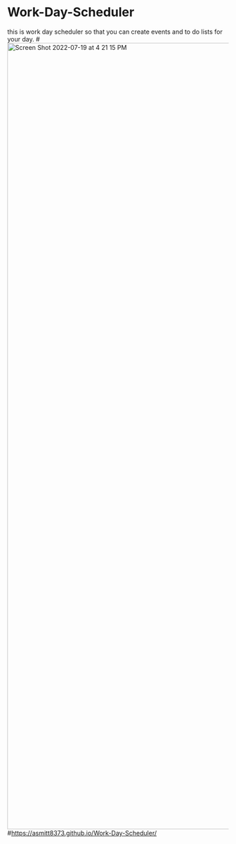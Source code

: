 # Work-Day-Scheduler
this is work day scheduler so that you can create events and to do lists for your day.
#<img width="1792" alt="Screen Shot 2022-07-19 at 4 21 15 PM" src="https://user-images.githubusercontent.com/107019893/179864368-2ddadc09-240b-43e9-b295-a9744f1dec5a.png">
#https://asmitt8373.github.io/Work-Day-Scheduler/

